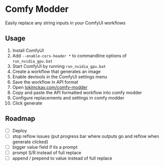 # Comfy Modder

Easily replace any string inputs in your ComfyUI workflows

## Usage

1. Install ComfyUI
1. Add `--enable-cors-header *` to commandline options of `run_nvidia_gpu.bat`
1. Start ComfyUI by running `run_nvidia_gpu.bat`
1. Create a workflow that generates an image
1. Enable devtools in the ComfyUI settings menu
1. Save the workflow in API format
1. Open [lokimckay.com/comfy-modder](https://lokimckay.com/comfy-modder)
1. Copy and paste the API formatted workflow into comfy modder
1. Configure replacements and settings in comfy modder
1. Click generate

## Roadmap

- [ ] Deploy
- [ ] stop reflow issues (put progress bar where outputs go and reflow when generate clicked)
- [ ] bigger value field if its a prompt
- [ ] prompt S/R instead of full replace
- [ ] append / prepend to value instead of full replace
